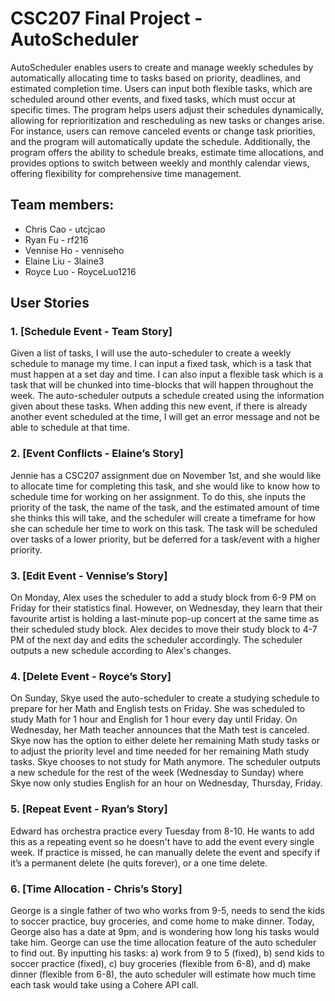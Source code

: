 # CSC207 Final Project - AutoScheduler

AutoScheduler enables users to create and manage weekly schedules by automatically allocating time to tasks based on 
priority, deadlines, and estimated completion time. Users can input both flexible tasks, which are scheduled around 
other events, and fixed tasks, which must occur at specific times. The program helps users adjust their schedules 
dynamically, allowing for reprioritization and rescheduling as new tasks or changes arise. For instance, users can 
remove canceled events or change task priorities, and the program will automatically update the schedule. Additionally, 
the program offers the ability to schedule breaks, estimate time allocations, and provides options to switch between 
weekly and monthly calendar views, offering flexibility for comprehensive time management.

## Team members:

- Chris Cao - utcjcao
- Ryan Fu - rf216
- Vennise Ho - venniseho
- Elaine Liu - 3laine3
- Royce Luo - RoyceLuo1216

## User Stories

### 1. [Schedule Event - Team Story] 
Given a list of tasks, I will use the auto-scheduler to create a weekly schedule to manage my time. I can input a fixed 
task, which is a task that must happen at a set day and time. I can also input a flexible task which is a task that 
will be chunked into time-blocks that will happen throughout the week. The auto-scheduler outputs a schedule created 
using the information given about these tasks. When adding this new event, if there is already another event scheduled 
at the time, I will get an error message and not be able to schedule at that time.

### 2. [Event Conflicts - Elaine’s Story] 
Jennie has a CSC207 assignment due on November 1st, and she would like to allocate time for completing this task, and 
she would like to know how to schedule time for working on her assignment. To do this, she inputs the priority of the 
task, the name of the task, and the estimated amount of time she thinks this will take, and the scheduler will create a 
timeframe for how she can schedule her time to work on this task. The task will be scheduled over tasks of a lower 
priority, but be deferred for a task/event with a higher priority. 

### 3. [Edit Event - Vennise’s Story] 
On Monday, Alex uses the scheduler to add a study block from 6-9 PM on Friday for their statistics final. However, 
on Wednesday, they learn that their favourite artist is holding a last-minute pop-up concert at the same time as their 
scheduled study block. Alex decides to move their study block to 4-7 PM of the next day and edits the scheduler accordingly.
The scheduler outputs a new schedule according to Alex's changes.

### 4. [Delete Event - Royce’s Story]
On Sunday, Skye used the auto-scheduler to create a studying schedule to prepare for her Math and English tests on 
Friday. She was scheduled to study Math for 1 hour and English for 1 hour every day until Friday. On Wednesday, her 
Math teacher announces that the Math test is canceled. Skye now has the option to either delete her remaining Math 
study tasks or to adjust the priority level and time needed for her remaining Math study tasks. Skye chooses to not 
study for Math anymore. The scheduler outputs a new schedule for the rest of the week (Wednesday to Sunday) where Skye 
now only studies English for an hour on Wednesday, Thursday, Friday.

### 5. [Repeat Event - Ryan’s Story]
Edward has orchestra practice every Tuesday from 8-10. He wants to add this as a repeating event so he doesn't have to 
add the event every single week. If practice is missed, he can manually delete the event and specify if it’s a 
permanent delete (he quits forever), or a one time delete.

### 6. [Time Allocation - Chris’s Story]
George is a single father of two who works from 9-5, needs to send the kids to soccer practice, buy groceries, and come 
home to make dinner. Today, George also has a date at 9pm, and is wondering how long his tasks would take him. George 
can use the time allocation feature of the auto scheduler to find out. By inputting his tasks: a) work from 9 to 5 
(fixed), b) send kids to soccer practice (fixed), c) buy groceries (flexible from 6-8), and d) make dinner (flexible 
from 6-8), the auto scheduler will estimate how much time each task would take using a Cohere API call.


